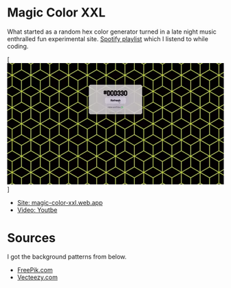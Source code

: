 # Magic Color XXL
What started as a random hex color generator turned in a late night music enthralled fun experimental site. [Spotify playlist](https://open.spotify.com/playlist/4RuO5yX4bziAqTYEc3EM4w?si=6ffa673a347848ad) which I listend to while coding.

[![Preview of Site](./images/readme.webp)]

* [Site: magic-color-xxl.web.app](https://magic-color-xxl.web.app/)
* [Video: Youtbe](https://www.youtube.com/watch?v=fIWf74r5cnE)

# Sources
I got the background patterns from below.
* [FreePik.com](https://www.freepik.com/free-photos-vectors/seamless-pattern)
* [Vecteezy.com](https://www.vecteezy.com/png/1209782-square-pattern)